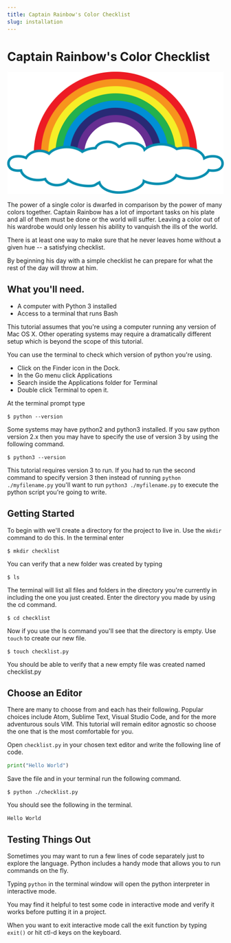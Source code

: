 ```yaml
---
title: Captain Rainbow's Color Checklist
slug: installation
---
```

# Captain Rainbow's Color Checklist

![](the-truth-about-rainbows.jpg)

The power of a single color is dwarfed in comparison by the power of many colors together. Captain Rainbow has a lot of important tasks on his plate and all of them must be done or the world will suffer. Leaving a color out of his wardrobe would only lessen his ability to vanquish the ills of the world.

There is at least one way to make sure that he never leaves home without a given hue -- a satisfying checklist.

By beginning his day with a simple checklist he can prepare for what the rest of the day will throw at him.

## What you'll need.

* A computer with Python 3 installed
* Access to a terminal that runs Bash

This tutorial assumes that you're using a computer running any version of Mac OS X. Other operating systems may require a dramatically different setup which is beyond the scope of this tutorial.

You can use the terminal to check which version of python you're using. 
* Click on the Finder icon in the Dock.
* In the Go menu click Applications
* Search inside the Applications folder for Terminal
* Double click Terminal to open it.

At the terminal prompt type
```
$ python --version
```

Some systems may have python2 and python3 installed. If you saw python version 2.x then you may have to specify the use of version 3 by using the following command.

```
$ python3 --version
```

This tutorial requires version 3 to run. If you had to run the second command to specify version 3 then instead of running ```python ./myfilename.py``` you'll want to run ```python3 ./myfilename.py``` to execute the python script you're going to write.

##  Getting Started
To begin with we'll create a directory for the project to live in. Use the `mkdir` command to do this.
In the terminal enter

```
$ mkdir checklist
```

You can verify that a new folder was created by typing

```
$ ls
```

The terminal will list all files and folders in the directory you're currently in including the one you just created. Enter the directory you made by using the cd command.

```
$ cd checklist
```

Now if you use the ls command you'll see that the directory is empty. Use ```touch``` to create our new file.

```
$ touch checklist.py
```
You should be able to verify that a new empty file was created named checklist.py

## Choose an Editor

There are many to choose from and each has their following. Popular choices include Atom, Sublime Text, Visual Studio Code, and for the more adventurous souls VIM. This tutorial will remain editor agnostic so choose the one that is the most comfortable for you.

Open `checklist.py` in your chosen text editor and write the following line of code.

```python
print("Hello World")
```
Save the file and in your terminal run the following command.

```
$ python ./checklist.py
```

You should see the following in the terminal.

```
Hello World
```

## Testing Things Out
Sometimes you may want to run a few lines of code separately just to explore the language. Python includes a handy mode that allows you to run commands on the fly.

Typing `python` in the terminal window will open the python interpreter in interactive mode. 

You may find it helpful to test some code in interactive mode and verify it works before putting it in a project. 

When you want to exit interactive mode call the exit function by typing `exit()` or hit ctl-d keys on the keyboard. 
